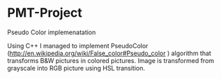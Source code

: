 PMT-Project
===========

Pseudo Color implemenatation

Using C++ I managed to implement PseudoColor  (http://en.wikipedia.org/wiki/False_color#Pseudo_color ) algorithm that transforms B&W pictures in colored pictures. 
Image is transformed from grayscale into RGB picture using  HSL transition. 
